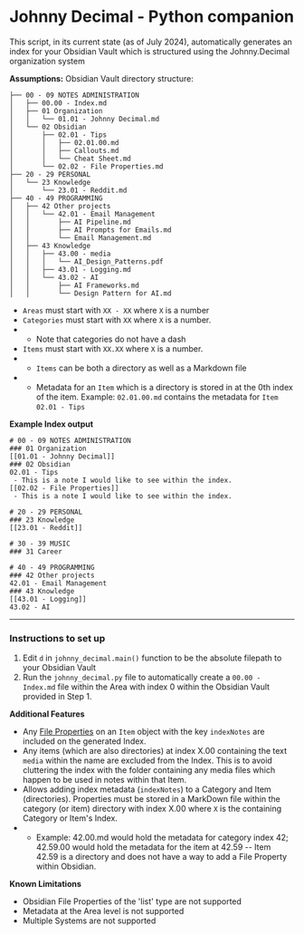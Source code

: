 # Johnny Decimal - Python companion

This script, in its current state (as of July 2024), automatically generates an index for your Obsidian Vault which is structured using the Johnny.Decimal organization system

**Assumptions:**
Obsidian Vault directory structure:
```
├── 00 - 09 NOTES ADMINISTRATION
│   ├── 00.00 - Index.md
│   ├── 01 Organization
│   │   └── 01.01 - Johnny Decimal.md
│   └── 02 Obsidian
│       ├── 02.01 - Tips
│       │   ├── 02.01.00.md
│       │   ├── Callouts.md
│       │   └── Cheat Sheet.md
│       └── 02.02 - File Properties.md
├── 20 - 29 PERSONAL
│   └── 23 Knowledge
│       └── 23.01 - Reddit.md
├── 40 - 49 PROGRAMMING
│   ├── 42 Other projects
│   │   └── 42.01 - Email Management
│   │       ├── AI Pipeline.md
│   │       ├── AI Prompts for Emails.md
│   │       └── Email Management.md
│   ├── 43 Knowledge
│   │   ├── 43.00 - media
│   │   │   └── AI_Design_Patterns.pdf
│   │   ├── 43.01 - Logging.md
│   │   └── 43.02 - AI
│   │       ├── AI Frameworks.md
│   │       └── Design Pattern for AI.md
```
- `Areas` must start with `XX - XX` where `X` is a number
- `Categories` must start with `XX` where `X` is a number.
- - Note that categories do not have a dash
- `Items` must start with `XX.XX` where `X` is a number. 
- - `Items` can be both a directory as well as a Markdown file
- - Metadata for an `Item` which is a directory is stored in at the 0th index of the item. Example: `02.01.00.md` contains the metadata for `Item` `02.01 - Tips`

**Example Index output**
```
# 00 - 09 NOTES ADMINISTRATION
### 01 Organization
[[01.01 - Johnny Decimal]]
### 02 Obsidian
02.01 - Tips
 - This is a note I would like to see within the index.
[[02.02 - File Properties]]
 - This is a note I would like to see within the index.

# 20 - 29 PERSONAL
### 23 Knowledge
[[23.01 - Reddit]]

# 30 - 39 MUSIC
### 31 Career

# 40 - 49 PROGRAMMING
### 42 Other projects
42.01 - Email Management
### 43 Knowledge
[[43.01 - Logging]]
43.02 - AI
```
---

### Instructions to set up
1. Edit `d` in `johnny_decimal.main()` function to be the absolute filepath to your Obsidian Vault
2. Run the `johnny_decimal.py` file to automatically create a `00.00 - Index.md` file within the Area with index 0 within the Obsidian Vault provided in Step 1.

**Additional Features**
- Any [File Properties](https://help.obsidian.md/Editing+and+formatting/Properties) on an `Item` object with the key `indexNotes` are included on the generated Index.
- Any items (which are also directories) at index X.00 containing the text `media` within the name are excluded from the Index. This is to avoid cluttering the index with the folder containing any media files which happen to be used in notes within that Item.
- Allows adding index metadata (`indexNotes`) to a Category and Item (directories). Properties must be stored in a MarkDown file within the category (or item) directory with index X.00 where `X` is the containing Category or Item's Index. 
- - Example: 42.00.md would hold the metadata for category index 42; 42.59.00 would hold the metadata for the item at 42.59 -- Item 42.59 is a directory and does not have a way to add a File Property within Obsidian.

**Known Limitations**
- Obsidian File Properties of the 'list' type are not supported
- Metadata at the Area level is not supported
- Multiple Systems are not supported